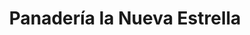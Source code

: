 ---
title: "Panadería la Nueva Estrella"
url: /granada/panaderia-la-nueva-estrella/
shop: panadería
---